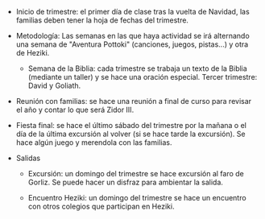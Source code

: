 [nombre]: <> (Tercer trimestre)
[sidebar]: <> (3º trimestre)
[icon]: <> (fa-3)
[exit]: <> (exit)

-   Inicio de trimestre: el primer día de clase tras la vuelta de Navidad, las familias deben tener la hoja de fechas del trimestre.

-   Metodología: Las semanas en las que haya actividad se irá alternando una semana de "Aventura Pottoki" (canciones, juegos, pistas...) y otra de Heziki. 

    -   Semana de la Biblia: cada trimestre se trabaja un texto de la Biblia (mediante un taller) y se hace una oración especial. Tercer trimestre: David y Goliath.

-   Reunión con familias: se hace una reunión a final de curso para revisar el año y contar lo que será Zidor III.

-   Fiesta final: se hace el último sábado del trimestre por la mañana o el día de la última excursión al volver (si se hace tarde la excursión). Se hace algún juego y merendola con las familias.

-   Salidas

    -   Excursión: un domingo del trimestre se hace excursión al faro de Gorliz. Se puede hacer un disfraz para ambientar la salida. 

    -   Encuentro Heziki: un domingo del trimestre se hace un encuentro con otros colegios que participan en Heziki.